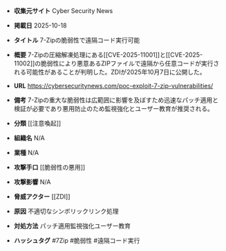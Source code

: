 - **収集元サイト**
Cyber Security News

- **掲載日**
2025-10-18

- **タイトル**
7-Zipの脆弱性で遠隔コード実行可能

- **概要**
7-Zipの圧縮解凍処理にある[[CVE-2025-11001]]と[[CVE-2025-11002]]の脆弱性により悪意あるZIPファイルで遠隔から任意コードが実行される可能性があることが判明した。ZDIが2025年10月7日に公開した。

- **URL**
https://cybersecuritynews.com/poc-exploit-7-zip-vulnerabilities/

- **備考**
7-Zipの重大な脆弱性は広範囲に影響を及ぼすため迅速なパッチ適用と検証が必要であり悪用防止のため監視強化とユーザー教育が推奨される。

- **分類**
[[注意喚起]]

- **組織名**
N/A

- **業種**
N/A

- **攻撃手口**
[[脆弱性の悪用]]

- **攻撃影響**
N/A

- **脅威アクター**
[[ZDI]]

- **原因**
不適切なシンボリックリンク処理

- **対処方法**
パッチ適用監視強化ユーザー教育

- **ハッシュタグ**
#7Zip #脆弱性 #遠隔コード実行
